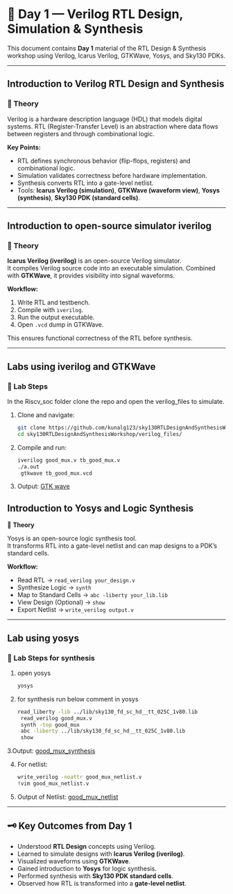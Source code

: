 # 📘 Day 1 — Verilog RTL Design, Simulation & Synthesis

This document contains **Day 1** material of the RTL Design & Synthesis workshop using Verilog, Icarus Verilog, GTKWave, Yosys, and Sky130 PDKs.  

---

##  Introduction to Verilog RTL Design and Synthesis

### 📝 Theory
Verilog is a hardware description language (HDL) that models digital systems. RTL (Register-Transfer Level) is an abstraction where data flows between registers and through combinational logic.  

**Key Points:**
- RTL defines synchronous behavior (flip-flops, registers) and combinational logic.  
- Simulation validates correctness before hardware implementation.  
- Synthesis converts RTL into a gate-level netlist.  
- Tools: **Icarus Verilog (simulation)**, **GTKWave (waveform view)**, **Yosys (synthesis)**, **Sky130 PDK (standard cells)**.  

---

##  Introduction to open-source simulator iverilog

### 📝 Theory
**Icarus Verilog (iverilog)** is an open-source Verilog simulator.  
It compiles Verilog source code into an executable simulation. Combined with **GTKWave**, it provides visibility into signal waveforms.  

**Workflow:**
1. Write RTL and testbench.  
2. Compile with `iverilog`.  
3. Run the output executable.  
4. Open `.vcd` dump in GTKWave.  

This ensures functional correctness of the RTL before synthesis.

---

## Labs using iverilog and GTKWave

### 🧪 Lab Steps
In the Riscv_soc folder clone the repo and open the verilog_files to simulate.
1. Clone and navigate:
   ```bash
   git clone https://github.com/kunalg123/sky130RTLDesignAndSynthesisWorkshop.git
   cd sky130RTLDesignAndSynthesisWorkshop/verilog_files/
   ```
2. Compile and run:
   ```bash
   iverilog good_mux.v tb_good_mux.v
   ./a.out 
    gtkwave tb_good_mux.vcd
   ```
3. Output:
[GTK wave](output_day_1/good_mux_gtkwave.png)

## Introduction to Yosys and Logic Synthesis
📝 **Theory**

Yosys is an open-source logic synthesis tool.  
It transforms RTL into a gate-level netlist and can map designs to a PDK’s standard cells.

**Workflow:**
- Read RTL → `read_verilog your_design.v`  
- Synthesize Logic → `synth`  
- Map to Standard Cells → `abc -liberty your_lib.lib`  
- View Design (Optional) → `show`  
- Export Netlist → `write_verilog output.v`

---
## Lab using yosys

### 🧪 Lab Steps for synthesis
1. open yosys
   ```bash
   yosys
   ```
2. for synthesis run below comment in yosys
   ```bash
   read_liberty -lib ../lib/sky130_fd_sc_hd__tt_025C_1v80.lib
    read_verilog good_mux.v
    synth -top good_mux
    abc -liberty ../lib/sky130_fd_sc_hd__tt_025C_1v80.lib
    show
   ```
3.Output:
[good_mux_synthesis](output_day_1/good_mux_synthesis.png)

4. For netlist:
   ```bash
   write_verilog -noattr good_mux_netlist.v
   !vim good_mux_netlist.v
   ```
5. Output of Netlist:
[good_mux_netlist](output_day_1/good_mux_netlist.png)

---

## 🗝️ Key Outcomes from Day 1

- Understood **RTL Design** concepts using Verilog.  
- Learned to simulate designs with **Icarus Verilog (iverilog)**.  
- Visualized waveforms using **GTKWave**.  
- Gained introduction to **Yosys** for logic synthesis.  
- Performed synthesis with **Sky130 PDK standard cells**.  
- Observed how RTL is transformed into a **gate-level netlist**.  

   

   

